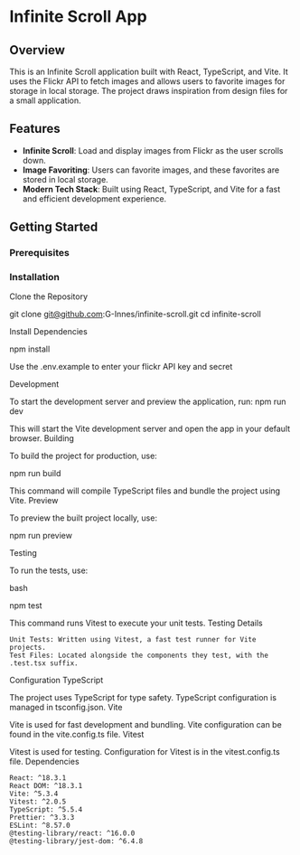 # Infinite Scroll App

## Overview

This is an Infinite Scroll application built with React, TypeScript, and Vite. It uses the Flickr API to fetch images and allows users to favorite images for storage in local storage. The project draws inspiration from design files for a small application.

## Features

- **Infinite Scroll**: Load and display images from Flickr as the user scrolls down.
- **Image Favoriting**: Users can favorite images, and these favorites are stored in local storage.
- **Modern Tech Stack**: Built using React, TypeScript, and Vite for a fast and efficient development experience.

## Getting Started

### Prerequisites


### Installation

Clone the Repository

   git clone git@github.com:G-Innes/infinite-scroll.git
   cd infinite-scroll

Install Dependencies

   npm install

Use the .env.example to enter your flickr API key and secret

Development

To start the development server and preview the application, run:
npm run dev

This will start the Vite development server and open the app in your default browser.
Building

To build the project for production, use:

npm run build

This command will compile TypeScript files and bundle the project using Vite.
Preview

To preview the built project locally, use:

npm run preview

Testing

To run the tests, use:

bash

npm test

This command runs Vitest to execute your unit tests.
Testing Details

    Unit Tests: Written using Vitest, a fast test runner for Vite projects.
    Test Files: Located alongside the components they test, with the .test.tsx suffix.

Configuration
TypeScript

The project uses TypeScript for type safety. TypeScript configuration is managed in tsconfig.json.
Vite

Vite is used for fast development and bundling. Vite configuration can be found in the vite.config.ts file.
Vitest

Vitest is used for testing. Configuration for Vitest is in the vitest.config.ts file.
Dependencies

    React: ^18.3.1
    React DOM: ^18.3.1
    Vite: ^5.3.4
    Vitest: ^2.0.5
    TypeScript: ^5.5.4
    Prettier: ^3.3.3
    ESLint: ^8.57.0
    @testing-library/react: ^16.0.0
    @testing-library/jest-dom: ^6.4.8